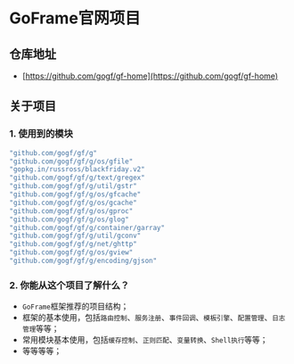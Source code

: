 # GoFrame官网项目

## 仓库地址
  * [https://github.com/gogf/gf-home](https://github.com/gogf/gf-home)

## 关于项目

### 1. 使用到的模块
```go
"github.com/gogf/gf/g"
"github.com/gogf/gf/g/os/gfile"
"gopkg.in/russross/blackfriday.v2"
"github.com/gogf/gf/g/text/gregex"
"github.com/gogf/gf/g/util/gstr"
"github.com/gogf/gf/g/os/gfcache"
"github.com/gogf/gf/g/os/gcache"
"github.com/gogf/gf/g/os/gproc"
"github.com/gogf/gf/g/os/glog"
"github.com/gogf/gf/g/container/garray"
"github.com/gogf/gf/g/util/gconv"
"github.com/gogf/gf/g/net/ghttp"
"github.com/gogf/gf/g/os/gview"
"github.com/gogf/gf/g/encoding/gjson"
```
### 2. 你能从这个项目了解什么？
* `GoFrame`框架推荐的项目结构；
* 框架的基本使用，包括`路由控制`、`服务注册`、`事件回调`、`模板引擎`、`配置管理`、`日志管理`等等；
* 常用模块基本使用，包括`缓存控制`、`正则匹配`、`变量转换`、`Shell执行`等等；
* 等等等等；
